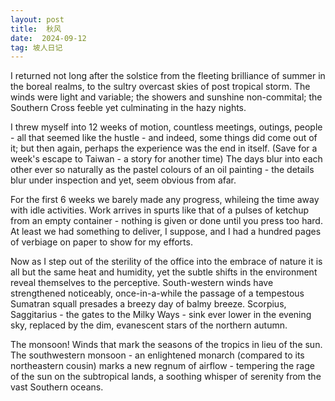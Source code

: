 ```yaml
---
layout: post
title:  秋风
date:  2024-09-12
tag: 坡人日记
---
```


I returned not long after the solstice from the fleeting brilliance of summer in the boreal realms, to the sultry overcast skies of post tropical storm. The winds were light and variable; the showers and sunshine non-commital; the Southern Cross feeble yet culminating in the hazy nights. 

I threw myself into 12 weeks of motion, countless meetings, outings, people - all that seemed like the hustle - and indeed, some things did come out of it; but then again, perhaps the experience was the end in itself. (Save for a week's escape to Taiwan - a story for another time) The days blur into each other ever so naturally as the pastel colours of an oil painting - the details blur under inspection and yet, seem obvious from afar. 

For the first 6 weeks we barely made any progress, whileing the time away with idle activities. Work arrives in spurts like that of a pulses of ketchup from an empty container - nothing is given or done until you press too hard. At least we had something to deliver, I suppose, and I had a hundred pages of verbiage on paper to show for my efforts. 

Now as I step out of the sterility of the office into the embrace of nature it is all but the same heat and humidity, yet the subtle shifts in the environment reveal themselves to the perceptive. South-western winds have strengthened noticeably, once-in-a-while the passage of a tempestous Sumatran squall presades a breezy day of balmy breeze. Scorpius, Saggitarius - the gates to the Milky Ways - sink ever lower in the evening sky, replaced by the dim, evanescent stars of the northern autumn. 

The monsoon! Winds that mark the seasons of the tropics in lieu of the sun. The southwestern monsoon - an enlightened monarch (compared to its northeastern cousin) marks a new regnum of airflow - tempering the rage of the sun on the subtropical lands, a soothing whisper of serenity from the vast Southern oceans. 